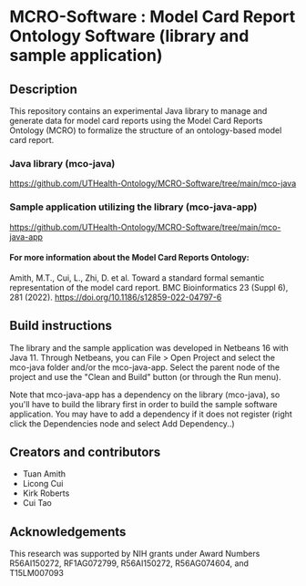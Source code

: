 # MCRO-Software : Model Card Report Ontology Software (library and sample application)

## Description
This repository contains an experimental Java library to manage and generate data for model card reports using the Model Card Reports Ontology (MCRO) to formalize the structure of an ontology-based model card report. 

### Java library (mco-java)
https://github.com/UTHealth-Ontology/MCRO-Software/tree/main/mco-java

### Sample application utilizing the library (mco-java-app)
https://github.com/UTHealth-Ontology/MCRO-Software/tree/main/mco-java-app


#### For more information about the Model Card Reports Ontology:

Amith, M.T., Cui, L., Zhi, D. et al. Toward a standard formal semantic representation of the model card report. BMC Bioinformatics 23 (Suppl 6), 281 (2022). https://doi.org/10.1186/s12859-022-04797-6

## Build instructions

The library and the sample application was developed in Netbeans 16 with Java 11. Through Netbeans, you can File > Open Project and select the mco-java folder and/or the mco-java-app. Select the parent node of the project and use the "Clean and Build" button (or through the Run menu). 

Note that mco-java-app has a dependency on the library (mco-java), so you'll have to build the library first in order to build the sample software application. You may have to add a dependency if it does not register (right click the Dependencies node and select Add Dependency..)


## Creators and contributors

- Tuan Amith
- Licong Cui
- Kirk Roberts
- Cui Tao

## Acknowledgements

 This research was supported by NIH grants under Award Numbers R56AI150272, RF1AG072799, R56AI150272, R56AG074604, and T15LM007093
 
